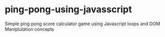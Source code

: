 # ping-pong-using-javasscript

Simple ping pong score calculator game using Javascript loops and DOM Maniplulation concepts
